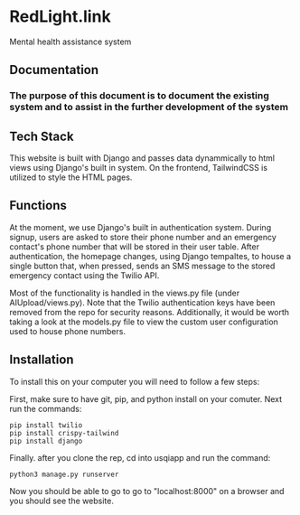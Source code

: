 # RedLight.link
Mental health assistance system

## Documentation

### The purpose of this document is to document the existing system and to assist in the further development of the system

## Tech Stack

This website is built with Django and passes data dynammically to html views using Django's built in system. On the frontend, TailwindCSS is utilized to style the HTML pages. 

## Functions

At the moment, we use Django's built in authentication system. During signup, users are asked to store their phone number and an emergency contact's phone number that will be stored in their user table. After authentication, the homepage changes, using Django tempaltes, to house a single button that, when pressed, sends an SMS message to the stored emergency contact using the Twilio API.

Most of the functionality is handled in the views.py file (under AIUpload/views.py). Note that the Twilio authentication keys have been removed from the repo for security reasons. Additionally, it would be worth taking a look at the models.py file to view the custom user configuration used to house phone numbers.

## Installation 

To install this on your computer you will need to follow a few steps:

First, make sure to have git, pip, and python install on your comuter. Next run the commands:

```
pip install twilio
pip install crispy-tailwind
pip install django
```

Finally. after you clone the rep, cd into usqiapp and run the command:

`python3 manage.py runserver`

Now you should be able to go to go to "localhost:8000" on a browser and you should see the website.
